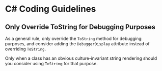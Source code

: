 
# C# Coding Guidelines

## Only Override ToString for Debugging Purposes

As a general rule, only override the `ToString` method for debugging purposes, and consider adding the `DebuggerDisplay` attribute instead of overriding `ToString`.

Only when a class has an obvious culture-invariant string rendering should you consider using `ToString` for that purpose.

